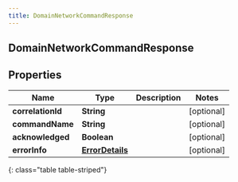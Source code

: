 ```yaml
---
title: DomainNetworkCommandResponse
---
```


## DomainNetworkCommandResponse

## Properties

| Name              | Type                                                     | Description | Notes      |
| ----------------- | -------------------------------------------------------- | ----------- | ---------- |
| **correlationId** | <!----><!---->**String**<!---->                          |             | [optional] |
| **commandName**   | <!----><!---->**String**<!---->                          |             | [optional] |
| **acknowledged**  | <!----><!---->**Boolean**<!---->                         |             | [optional] |
| **errorInfo**     | <!----><!---->[**ErrorDetails**](ErrorDetails.md)<!----> |             | [optional] |

{: class="table table-striped"}
